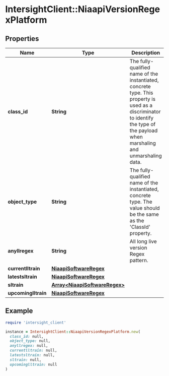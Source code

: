 # IntersightClient::NiaapiVersionRegexPlatform

## Properties

| Name | Type | Description | Notes |
| ---- | ---- | ----------- | ----- |
| **class_id** | **String** | The fully-qualified name of the instantiated, concrete type. This property is used as a discriminator to identify the type of the payload when marshaling and unmarshaling data. | [default to &#39;niaapi.VersionRegexPlatform&#39;] |
| **object_type** | **String** | The fully-qualified name of the instantiated, concrete type. The value should be the same as the &#39;ClassId&#39; property. | [default to &#39;niaapi.VersionRegexPlatform&#39;] |
| **anyllregex** | **String** | All long live version Regex pattern. | [optional] |
| **currentlltrain** | [**NiaapiSoftwareRegex**](NiaapiSoftwareRegex.md) |  | [optional] |
| **latestsltrain** | [**NiaapiSoftwareRegex**](NiaapiSoftwareRegex.md) |  | [optional] |
| **sltrain** | [**Array&lt;NiaapiSoftwareRegex&gt;**](NiaapiSoftwareRegex.md) |  | [optional] |
| **upcominglltrain** | [**NiaapiSoftwareRegex**](NiaapiSoftwareRegex.md) |  | [optional] |

## Example

```ruby
require 'intersight_client'

instance = IntersightClient::NiaapiVersionRegexPlatform.new(
  class_id: null,
  object_type: null,
  anyllregex: null,
  currentlltrain: null,
  latestsltrain: null,
  sltrain: null,
  upcominglltrain: null
)
```


